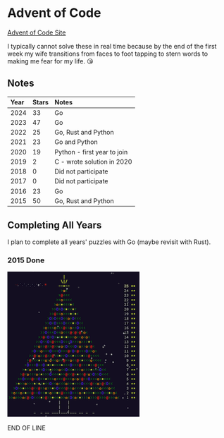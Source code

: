 # Advent of Code

[Advent of Code Site](https://adventofcode.com/)

I typically cannot solve these in real time because by the end of the first
week my wife transitions from faces to foot tapping to stern words to making
me fear for my life. :kissing_heart:

## Notes

| Year | Stars | Notes |
| :--- | :--- | :--- |
| 2024 | 33 | Go |
| 2023 | 47 | Go |
| 2022 | 25 | Go, Rust and Python |
| 2021 | 23 | Go and Python |
| 2020 | 19 | Python - first year to join |
| 2019 |  2 | C - wrote solution in 2020 |
| 2018 |  0 | Did not participate |
| 2017 |  0 | Did not participate |
| 2016 | 23 | Go |
| 2015 | 50 | Go, Rust and Python |

## Completing All Years

I plan to complete all years' puzzles with Go (maybe revisit with Rust).

### 2015 Done

![AOC 2015 Complete](assets/blog-aoc-2015-complete.png)

END OF LINE

